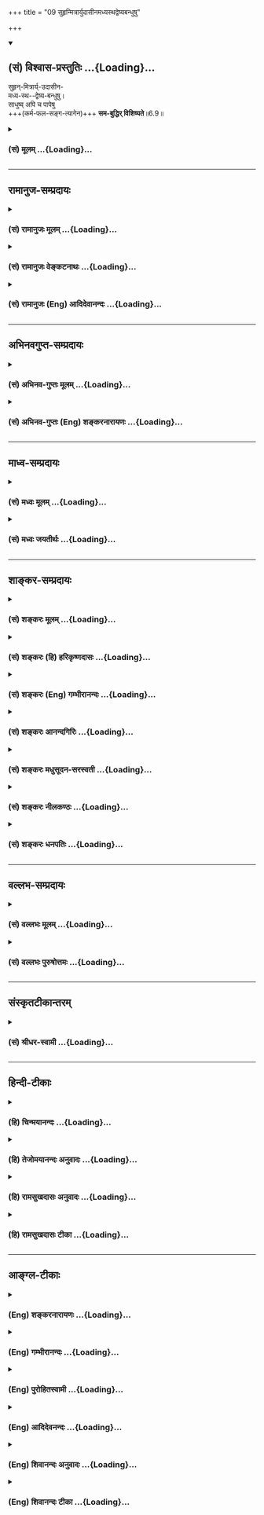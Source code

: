 +++
title = "09 सुहृन्मित्रार्युदासीनमध्यस्थद्वेष्यबन्धुषु"

+++
<div class="js_include" newlevelforh1="2" title="(सं) विश्वास-प्रस्तुतिः" unfilled url="/purANam_vaiShNavam/mahAbhAratam/06-bhIShma-parva/03-bhagavad-gItA-parva/saMskRtam/vishvAsa-prastutiH/06_Atma-saMyama-yogaH_a/09_suhRnmitrAryudAsI.md">
<details open><summary><h2>(सं) विश्वास-प्रस्तुतिः ...{Loading}...</h2></summary>

सुहृन्-मित्रार्य्-उदासीन-  
मध्य-स्थ--द्वेष्य-बन्धुषु।  
साधुष्व् अपि च पापेषु  
+++(कर्म-फल-सङ्ग-त्यागेन)+++ **सम-बुद्धिर् विशिष्यते**॥6.9॥
</details>
</div>
<div class="js_include collapsed" newlevelforh1="3" title="(सं) मूलम्" unfilled url="/purANam_vaiShNavam/mahAbhAratam/06-bhIShma-parva/03-bhagavad-gItA-parva/saMskRtam/mUlam/06_Atma-saMyama-yogaH_a/09_suhRnmitrAryudAsI.md">
<details><summary><h3>(सं) मूलम् ...{Loading}...</h3></summary>

सुहृन्मित्रार्युदासीनमध्यस्थद्वेष्यबन्धुषु।  
साधुष्वपि च पापेषु समबुद्धिर्विशिष्यते।।6.9।।
</details>
</div>


_________________
## रामानुज-सम्प्रदायः
<div class="js_include collapsed" newlevelforh1="3" title="(सं) रामानुजः मूलम्" unfilled url="/purANam_vaiShNavam/mahAbhAratam/06-bhIShma-parva/03-bhagavad-gItA-parva/saMskRtam/rAmAnujaH/mUlam/06_Atma-saMyama-yogaH_a/09_suhRnmitrAryudAsI.md">
<details><summary><h3>(सं) रामानुजः मूलम् ...{Loading}...</h3></summary>

।।6.9।। वयोविशेषानङ्गीकारेण स्वहितैषिणः सुहृदः सवयसो हितैषिणो मित्राणि
अरयो निमित्ततः अनर्थेच्छवः उभयहेत्वभावाद् उभयरहिता उदासीनाः जन्मत एव
उभयरहिता मध्यस्थाः जन्मत एव अनिष्टेच्छवो द्वेष्याः जन्मत एव हितैषिणो
बन्धवः साधवो धर्मशीलाः पापाः पापशीलाः आत्मैकप्रयोजनतया सुहृन्मित्रादिभिः
प्रयोजनाभावाद् विरोधाभावाच्च तेषु **समबुद्धिः** योगाभ्यासार्हत्वे
**विशिष्यते।**

</details>
</div>
<div class="js_include collapsed" newlevelforh1="3" title="(सं) रामानुजः वेङ्कटनाथः" unfilled url="/purANam_vaiShNavam/mahAbhAratam/06-bhIShma-parva/03-bhagavad-gItA-parva/saMskRtam/rAmAnujaH/venkaTanAthaH/06_Atma-saMyama-yogaH_a/09_suhRnmitrAryudAsI.md">
<details><summary><h3>(सं) रामानुजः वेङ्कटनाथः ...{Loading}...</h3></summary>

  
  
।।6.9।। समलोष्टाश्मकाञ्चनः 6।8 इति अचेतनेषूक्त एवार्थश्चेतनविषयतया
प्रपञ्च्यत इत्यभिप्रायेणाह तथा चेति। यद्वा सुहृदादिषु समबुद्धित्वस्य
दुष्करतरत्वादत्रविशिष्यते इत्युक्तेश्च समदर्शित्वातिशयोऽत्र विवक्षितः
तथाच अपिचेत्यर्थः सुहृन्मित्रबन्धुशब्दानां
अरिद्वेष्यशब्दयोरुदासीनमध्यशब्दयोश्च पौनरुक्त्यमपाकर्तुं
तत्तत्पदव्याख्या। बन्धुशब्दस्तावत्पित्रादिषु प्रसिद्धः मित्रशब्दश्च
सवयस्सु अतः पारिशेष्यात्सुहृच्छब्दस्तदुभयव्यतिरिक्तविषय इत्यभिप्रायेणाह
वयोविशेषानङ्गीकारेणेति। सवयस इत्यनेन मित्राणां
क्रीडादिरूपप्रियैषित्वमप्यस्तीति सूचितम्।
बन्धुशब्दासक्तेर्द्वेष्यशब्दस्तावत्सहजशत्रुविषयः प्राप्तः ततोऽत्रापि
पारिशेष्यादरिशब्दं कृत्रिमशत्रुविषयमाह अरयो निमित्ततोऽनर्थेच्छव इति।
मध्यस्थशब्दोऽपि द्वेष्यबन्धुशब्दासक्तेर्हेतुतो हिताहितप्रवृत्तियोग्येषु
प्रयोगाभावाच्च जन्मत एवोभयरहितविषय उचितः। ततः परिशेषादौदासीन्यस्य
प्रवृत्तिप्रतिसम्बन्धिकत्वेन तत्स्मारकत्वात्कारणागमे
हिताहितप्रवृत्तियोग्यास्तदभावमात्रेण तद्रहिता उदासीना इत्यभिप्रायेणाह
उभयेति। उभयं हितैषित्वमहितैषित्वं च जन्मतः सम्बन्धिनो बन्धव
इत्येतावन्मात्रस्य दुर्योधनादिष्वतिव्याप्तेःजन्मत एव हितैषिणो बन्धव
इत्युक्तम्। एवं स्वप्रतिसम्बन्धिनः पुरुषा उक्ताः अथ साधारण्येन
श्लाघ्यत्वनिन्द्यत्वाद्याश्रयाः पुरुषाः साधुपापशब्दाभ्यामभिधीयन्त
इत्यभिप्रायेणाह साधव इति। वाक्यार्थमाह आत्मैकेति। सुहृदादिभिः
प्रयोजनाभावादितरैर्विरोधाभावाच्चेत्यर्थः। ननु युक्तं नाम सुहृदादिषु
समबुद्धित्वम् न तु साधुषु पापेषु च योगिनां समं प्रायोजनम्
सत्सङ्गमादेरसत्परित्यागादेश्च ज्ञानवृद्धिहेतुत्वेन
तेषामवस्यापेक्षितत्वात्। उच्यते नेदानीमुपजीवकदशापन्नो योगी निर्दिश्यते
किन्तु श्रुतसकलश्रोतव्यः कृतसकलकर्तव्यः साक्षात्कारात्यन्तयोग्यदशापन्नः
तथाविधस्य च तस्य साधुभिः पापैश्च प्रयोजनाभावः समः केवलं
योगोपयुक्तरहस्यस्थानादेरेवोपादेयत्वादिति भावः। योगाभ्यासार्हदशा हि
प्रागप्युक्ता इयं तु तत्र काष्ठाप्राप्तावस्थेतिविशिष्यते इत्यस्य भावः।
तदाह योगाभ्यासार्हत्वे विशिष्यते इति. अत्रविमुच्यते इति परैः (शं.)
पठितात्पाठविकल्पादयमेव पाठ उचित इति भावः।  
  

</details>
</div>
<div class="js_include collapsed" newlevelforh1="3" title="(सं) रामानुजः (Eng) आदिदेवानन्दः" unfilled url="/purANam_vaiShNavam/mahAbhAratam/06-bhIShma-parva/03-bhagavad-gItA-parva/saMskRtam/rAmAnujaH/english/AdidevAnandaH/06_Atma-saMyama-yogaH_a/09_suhRnmitrAryudAsI.md">
<details><summary><h3>(सं) रामानुजः (Eng) आदिदेवानन्दः ...{Loading}...</h3></summary>

6.9 'Well-wishers' (Suhrt) are those who wish one well, regardless of
differences in age. 'Friends' (Mitra) are well-wisheres of eal age.
'Foes' (Ari) are those who wish ill to one because of some particular
cause. 'The indifferent' (Udasina) are those devoid of both friendship
and hostility because of the absence of causes for both; 'neutrals'
(Madhyastha) are those who are by their very nature incapable of both
friendship and hostility. 'The hateful' are those who wish ill to one
even from birth. 'Relations' are those who bear goodwill from birth.
'The good' are those devoted to virtue. 'The sinful' are those given to
sin. Because of the self being the only end of Yoga, and because of
there being no gain and no opposition from well-wishers, friends, etc.,
he who could regard them all with an eal eye as selves, excels in
respect of fitness for the practice of Yoga.

</details>
</div>


_________________
## अभिनवगुप्त-सम्प्रदायः
<div class="js_include collapsed" newlevelforh1="3" title="(सं) अभिनव-गुप्तः मूलम्" unfilled url="/purANam_vaiShNavam/mahAbhAratam/06-bhIShma-parva/03-bhagavad-gItA-parva/saMskRtam/abhinava-guptaH/mUlam/06_Atma-saMyama-yogaH_a/09_suhRnmitrAryudAsI.md">
<details><summary><h3>(सं) अभिनव-गुप्तः मूलम् ...{Loading}...</h3></summary>

।।6.9।। सुहृदिति। सुहृत् यस्य हृदयम् अकारणमेव शोभनम्। मित्रत्वम्
अन्योन्यम्। अरित्वं परस्परम्। उदासीन एतदुभयरहितः +++(S N K [n]
एतद्रूपरहितः)+++ मध्यस्थः केनचिदंशेन मित्रं केनचिच्छत्रुः। द्वेषार्हो
द्वेष्टुमशक्यो +++(N द्वेष्टुं शक्यः)+++ द्वेष्यः। बन्धुः योन्यादिसंबन्धेन।
एतेषु सर्वेषु समधीः एवं साधुषु पापेषु च स च विशिष्यते क्रमात् क्रम
संसारात् तरति।

</details>
</div>
<div class="js_include collapsed" newlevelforh1="3" title="(सं) अभिनव-गुप्तः (Eng) शङ्करनारायणः" unfilled url="/purANam_vaiShNavam/mahAbhAratam/06-bhIShma-parva/03-bhagavad-gItA-parva/saMskRtam/abhinava-guptaH/english/shankaranArAyaNaH/06_Atma-saMyama-yogaH_a/09_suhRnmitrAryudAsI.md">
<details><summary><h3>(सं) अभिनव-गुप्तः (Eng) शङ्करनारायणः ...{Loading}...</h3></summary>

6.9 Suhrt etc. Friend is one whose heart remains good and auspicious
without cause (on its own accord). Companionship is \[that which is
felt\] mutually. Enmity is \[also that which is felt\] between one
another. The indifferent one : the one, who is free from both these. One
who remains in the middle : he who is partly a friend and partly an
enemy. Foe : he who deserves to be hated, \[but\] cannot be hated.
Relative : the one \[connected\] by marital bondage. Whosoever is with
his mind eal to all these as well as to the righteous and the sinful; he
excells \[all\] i.e., stage after stage he goes out of the cycle of
birth-and-death. By the worshipful-footed persons of this sort -

</details>
</div>


_________________
## माध्व-सम्प्रदायः
<div class="js_include collapsed" newlevelforh1="3" title="(सं) मध्वः मूलम्" unfilled url="/purANam_vaiShNavam/mahAbhAratam/06-bhIShma-parva/03-bhagavad-gItA-parva/saMskRtam/madhvaH/mUlam/06_Atma-saMyama-yogaH_a/09_suhRnmitrAryudAsI.md">
<details><summary><h3>(सं) मध्वः मूलम् ...{Loading}...</h3></summary>

।।6.9।। स एव च सर्वस्माद्विशिष्यते। साधुपापादिषु समबुद्धिः जीवचितः।
परमात्मनः सर्वस्य तन्निमित्तकत्वस्य च सर्वत्रैकरूप्येण चिद्रूपा एव हि
जीवाः। विशेषस्त्वन्तःकरणकृतः। सर्वेषां साधुत्वादिकं सर्वमीश्वरकृतमेव।
स्वतो न किञ्चिदपि। उक्तं चैतत्सर्वम् स्वतः सर्वेऽपि चिद्रूपाः
सर्वदोषविवर्जिताः। जीवास्तेषां तु ये दोषास्त उपाधिकृता मताः। सर्वं
चेश्वरतस्तेषां न किञ्चित्स्वत एव तु। समा एवं ह्यतः सर्वे वैषम्यं
भ्रान्तिसम्भवम्। एवं समानजीवास्तु विशेषो देवतादिषु। स्वाभाविकस्तु
नियमादत एव सनातनाः। असुरादेस्तथा दोषा नित्याः स्वाभाविका अपि। गुणदोषौ
मानवानां नित्यौ स्वाभाविकौ मतौ। गुणैकमात्ररूपास्तु देवा एव सदा मताः। इति
ब्राह्मे। न तु साधुपापादीनां पूजादिसाम्यम् तत्र दोषस्मृतेःसमानां विषमा
पूजा विषमानां समा तथा। क्रियते येन देवोऽपि स्वपदाद्भ्रश्यते पुमान्। इति
ब्राह्मे। वित्तं बन्धुर्वयः कर्म विद्या चैव तु (भवति) पञ्चमी। एतानि
मान्यस्थानानि गरीयो ह्युत्तरो (यद्यदु)त्तरम्। 2।136 इति
मानवे। गुणानुसारिणीं पूजां समां दृष्टिं च यो नरः। सर्वभूतेषु कुरुते तस्य
विष्णुः प्रसीदति। वैषम्यमुत्तमत्वं तु ददाति नरसञ्चयात्। पूजाया विषमा
दृष्टिः समा साम्यं विदुःखजम्। इति ब्रह्मवैवर्ते। सुहृदादिषु
शास्त्रोक्तपूजादिकृतिः। अन्यूनानधिका या साऽपि समता। तदप्याहुः यथा
सुहृत्सु कर्तव्यं पितृशत्रुसुतेषु च। तथा करोति पूजादि समबुद्धिः स
उच्यते। इति गारुडे। प्रत्युपकारनिरपेक्षयोपकारकृत्सुहृत्। क्लेशस्थानं
निरूप्य यो रक्षां करोति स मित्रम्। अरिर्वधादिकर्ता। कर्तव्ये उपकारे
अपकारे च य उदास्ते स उदासीनः। कर्तव्यमुभयमपि यः करोति स मध्यमः।
अवासितकृद्वेष्यः। आह चतत् द्वेष्योऽवासितकृत्कार्यमात्रकारी तु मध्यमः।
प्रियकृत्प्रियो निरूप्यापि क्लेशं यः परिरक्षति। स मित्रमुपकारं तु
अनपेक्ष्योपकारकृत्। यस्ततः स सुहृत्प्रोक्तः शत्रुश्चापि वधादिकृत्। इति।

</details>
</div>
<div class="js_include collapsed" newlevelforh1="3" title="(सं) मध्वः जयतीर्थः" unfilled url="/purANam_vaiShNavam/mahAbhAratam/06-bhIShma-parva/03-bhagavad-gItA-parva/saMskRtam/madhvaH/jayatIrthaH/06_Atma-saMyama-yogaH_a/09_suhRnmitrAryudAsI.md">
<details><summary><h3>(सं) मध्वः जयतीर्थः ...{Loading}...</h3></summary>

।।6.9।। मध्ये लक्ष्यस्योक्तत्वात्सुहृत् इत्यादिकं न योगारूढलक्षणमिति
प्रतीतिनिरासायाह **स एवे**ति। साधुपापादिषु समबुद्धिश्च स योगारूढ एवेति न
किन्तु सर्वस्मादयोगिवर्गाद्विशिष्यत इत्येतद्वक्तुं पृथगन्वय इति भावः।
साधुत्वं धर्मित्वम् पापत्वं पापवत्त्वं च नियतं न तु
सुहृत्त्वादिवदव्यवस्थितमित्यतः सुहृदादिष्वित्यनुक्त्वासाधुपापादिषु
इत्युक्तम्। समबुद्धित्वं नाम पूजादिसाम्यमित्यन्यथाप्रतीतिनिरासायाह
**जीवचित** इति। एष चेतनया युक्तो जीव इत्यभिधीयते इति चेतनाचेतनपिण्डे
जीवशब्दप्रयोगात् चित इत्युक्तम्। सुहृदादिचैतन्यस्य तथा सर्वत्र
सुहृदादिषु स्थितस्य परमात्मनः एवं सर्वत्र सुहृदादिषु स्थितस्य
सुदृत्त्वादेः परमात्मनिमित्तकत्वस्य चैकरूप्येण कारणेन तद्दर्शी
समबुद्धिरित्यर्थः। तत्राद्यं प्रकारं विवृणोति **चिद्रूपा एवे**ति।
मनुष्येषु यदेक एकं प्रति सुहृदित्यादि तत् न जीवस्वभावान्तर्गतं किन्तु
चिद्रूपत्वादिकमेवेत्यर्थः। तर्हि सुहृत्त्वादिधर्मः किमात्मकः इत्यत आह
**विशेषस्त्वि**ति। अन्तःकरणोपादानको बाह्यधर्मः। एतदुक्तं भवति
मुक्ताववशिष्यमाणं यज्जीवरूपं तत्त्रिविधा जीवसङ्घाः
इत्यादिप्रमाणाद्विषममेव किन्तु देहेन्द्रियान्तःकरणधर्मैर्यद्वैषम्यं
तत्तत्स्वरूप एवारोप्य विषमबुद्धित्वं योगारूढस्य नास्तीति द्वितीयः
प्रकारः स्फुटः। तृतीयं विवृणोति **सर्वेषामि**ति। स्वतः
स्वातन्त्र्येण। अत्र प्रमाणमाह **उक्तं चे**ति। स्वतः स्वरूपेण।
दोषैररित्वादिभिः। एवं सुहृत्त्वादिगुणैरित्यपि ग्राह्यम्। आगन्तुकधर्मा न
स्वरूपान्तर्गता इत्यर्थः। किं तर्हि इत्यत आह **तेषां त्वि**ति। दोषा
गुणाश्च। उपाधिरन्तःकरणादिः। सर्वं सुहृत्वादिकम्। अतएव प्रकारद्वयेन
यदनात्मधर्मानात्मस्वन्तर्भाव्य वैषम्यम् यच्च क्वचित्
परमेश्वरानधीनरूपत्वं तद्भ्रान्तिप्रतीतम्। योगे प्रवर्तमानं प्रति
यत्सुहृत्त्वादिकं तत् मनुष्येष्वेव स्वरूपवैषम्यकारणं न भवति। न तु
देवादिष्वित्युक्तस्यापवादमाह **एवमि**ति। तुशब्दोऽवधारणे। अवधारणार्थं
विवृणोति **विशेष** इति। विशेषो योगिनं प्रति सुहृत्त्वादिः। तदेव
प्रपञ्चयति **असुरादेरि**ति। तथाशब्दो वक्ष्यमाणसमुच्चये। दोषा योगिनं
प्रति अरित्वाद्याः। तथा चोक्तम्विद्ध्येनमिह वैरिणम् 3।37 इति। गुणदोषौ
सुहृत्त्वारित्वादी अनागन्तुकौ। गुणैः सुहृत्त्वादिभिरेकमात्रं
गुणैकमात्रम्। तथा च श्रुतिः यथा ह वै बहवः पशवः बृ.उ.1।4।10
इत्यादिका। सुहृत् इत्यादिश्लोकस्य प्रतीत एवार्थः किं न स्यात्। इत्यत आह
**न त्वि**ति। सर्वशब्दपर्यायस्य समशब्दस्यैव सर्वनामसंज्ञा न
साधारणार्थस्य समे देशे यजति इति। तथा न केवलं समपूजायां दोषः किन्तु
विषमपूजाविधानं चास्तीत्याह **वित्तमि**ति। बन्धुरिति बन्धुत्वम्। मान्यानि
च तानि स्थानानि च। वित्तादिशब्दैः तद्वन्त उपलक्ष्यन्ते।
दृष्टिरेवोक्तप्रकारत्रयेण समा कार्या पूजा तु विषमैवेत्यत्र
प्रमाणान्तरमाह **गुणे**ति। या विषमा पूजा सा वैषम्यम्। तस्यैव
व्याख्यानमुत्तमत्वम्। साम्यं ददाति विदुःखत्वनिमित्तम्। समबुद्धित्वं
प्रकारान्तरेण व्याचष्टे **सुहृदादिष्वि**ति। एतन्न योगारूढविषयमिति तत्रैव
नोक्तम्। न हि योगारूढो लौकिकेष्वरिष्वपकारं करोति यः।
सुहृन्मित्रशब्दयोररिद्वेष्यशब्दयोरुदासीनमध्यस्थशब्दयोश्चार्थभेदो न
प्रतीयते अत आह **प्रत्युपकारे**ति। निरपेक्षयाऽनपेक्षया अवासितमप्रियं तत
उपक्रियमाणात्।

</details>
</div>


_________________
## शाङ्कर-सम्प्रदायः
<div class="js_include collapsed" newlevelforh1="3" title="(सं) शङ्करः मूलम्" unfilled url="/purANam_vaiShNavam/mahAbhAratam/06-bhIShma-parva/03-bhagavad-gItA-parva/saMskRtam/shankaraH/mUlam/06_Atma-saMyama-yogaH_a/09_suhRnmitrAryudAsI.md">
<details><summary><h3>(सं) शङ्करः मूलम् ...{Loading}...</h3></summary>

।।6.9।। सुहृत् इत्यादिश्लोकार्धम् एकं पदम्। **सुहृत्** इति
प्रत्युपकारमनपेक्ष्य उपकर्ता **मित्रं** स्नेहवान् **अरिः** शत्रुः
**उदासीनः** न कस्यचित् पक्षं भजते **मध्यस्थः** यो विरुद्धयोः उभयोः
हितैषी **द्वेष्यः** आत्मनः अप्रियः **बन्धुः** संबन्धी इत्येतेषु
**साधुषु** शास्त्रानुवर्तिषु **अपि च पापेषु** प्रतिषिद्धकारिषु सर्वेषु
एतेषु **समबुद्धिः** कः किंकर्मा इत्यव्यापृतबुद्धिरित्यर्थः।
**विशिष्यतेविमुच्यते इति वा पाठान्तरम्। योगारूढानां सर्वेषाम् अयम् उत्तम
इत्यर्थः।। अत एवमुत्तमफलप्राप्तये**

</details>
</div>
<div class="js_include collapsed" newlevelforh1="3" title="(सं) शङ्करः (हि) हरिकृष्णदासः" unfilled url="/purANam_vaiShNavam/mahAbhAratam/06-bhIShma-parva/03-bhagavad-gItA-parva/saMskRtam/shankaraH/hindI/harikRShNadAsaH/06_Atma-saMyama-yogaH_a/09_suhRnmitrAryudAsI.md">
<details><summary><h3>(सं) शङ्करः (हि) हरिकृष्णदासः ...{Loading}...</h3></summary>

।।6.9।। तथा सुहृत् शब्दसे लेकर आधा श्लोक एक पद है। सुहृत् प्रत्युपकार न
चाहकर उपकार करनेवाला मित्र प्रेमी अरि शत्रु उदासीन पक्षपातरहित मध्यस्थ
जो परस्पर विरोध करनेवाले दोनोंका हितैषी हो द्वेष्य अपना अप्रिय और बन्धु
अपना कुटुम्बी इन सबमें तथा शास्त्रानुसार चलनेवाले श्रेष्ठ पुरुषोंमें और
निषिद्ध कर्म करनेवाले पापियोंमें भी जो समबुद्धिवाला है इन सबमें कौन कैसा
क्या कर रहा है ऐसे विचारमें जिसकी बुद्धि नहीं लगती है वह श्रेष्ठ है।
अर्थात् ऐसा योगी सब योगारूढ़ पुरुषोंमें उत्तम है। यहाँ विशिष्यते के
स्थानमें विमुच्यते ( मुक्त हो जाता है ) ऐसा पाठान्तर भी है।

</details>
</div>
<div class="js_include collapsed" newlevelforh1="3" title="(सं) शङ्करः (Eng) गम्भीरानन्दः" unfilled url="/purANam_vaiShNavam/mahAbhAratam/06-bhIShma-parva/03-bhagavad-gItA-parva/saMskRtam/shankaraH/english/gambhIrAnandaH/06_Atma-saMyama-yogaH_a/09_suhRnmitrAryudAsI.md">
<details><summary><h3>(सं) शङ्करः (Eng) गम्भीरानन्दः ...{Loading}...</h3></summary>

6.9 The first line of the verse beginning with 'benefactor,' etc. is a
single compound word. Visisyate, he excels, i.e. he is the best among
all those who are established in Yoga-(a different reading is vimucyate,
he becomes free); sama-buddhih, who has sameness of view, i.e. whose
mind is not engaged with the estion of who one is and what he does; with
regard to a suhrd, benefactor-one who does some good without
consideration of return; mitram, a friend, one who is affectionate;
arih, a foe; udasinah, a neutral, who sides with nobody; madhyasthah, an
arbiter, who is a well-wisher of two conflicting parties; dvesyah, the
hateful, who is repulsive to oneself; bandhuh, a relative;- to all these
as also sadhusu, with regard to good people, who follow the scriptures;
api ca, and even; papesu, sinners, who perform prohibited actions-with
regard to all of them. Therefore, to acire this excellent result-

</details>
</div>
<div class="js_include collapsed" newlevelforh1="3" title="(सं) शङ्करः आनन्दगिरिः" unfilled url="/purANam_vaiShNavam/mahAbhAratam/06-bhIShma-parva/03-bhagavad-gItA-parva/saMskRtam/shankaraH/AnandagiriH/06_Atma-saMyama-yogaH_a/09_suhRnmitrAryudAsI.md">
<details><summary><h3>(सं) शङ्करः आनन्दगिरिः ...{Loading}...</h3></summary>

।।6.9।। योगारूढस्य प्रशस्तत्वमभ्युपेत्य योगस्याङ्गान्तरं दर्शयति
**किञ्चेति।** परच्छेदः पदार्थोक्तिरिति व्याख्यानाङ्गं संपादयति
**सुहृदितीति।** अरिर्नाम परोक्षमपकारकः प्रत्यक्षमप्रियो द्वेष्य इति
विभागः। समबुद्धिरिति व्याचष्टे **कः किमिति।** प्रथमो हि प्रश्नो
जातिगोत्रादिविषयो द्वितीयो व्यापारविषयः। उक्तप्रकारेणाव्यापृतबुद्धित्वे
सर्वोत्कर्षो वा सर्वपायविमोक्षो वा सिध्यतीत्याह **विशिष्यत इति।**
पाठद्वयेऽपि सिद्धमर्थं संगृह्य कथयति **योगारूढानामिति।**

</details>
</div>
<div class="js_include collapsed" newlevelforh1="3" title="(सं) शङ्करः मधुसूदन-सरस्वती" unfilled url="/purANam_vaiShNavam/mahAbhAratam/06-bhIShma-parva/03-bhagavad-gItA-parva/saMskRtam/shankaraH/madhusUdana-sarasvatI/06_Atma-saMyama-yogaH_a/09_suhRnmitrAryudAsI.md">
<details><summary><h3>(सं) शङ्करः मधुसूदन-सरस्वती ...{Loading}...</h3></summary>

।।6.9।। सुहृन्मित्रादिषु समबुद्धिस्तु सर्वयोगिश्रेष्ठ इत्याह
सुहृत्प्रत्युपकारमनपेक्ष्य पूर्वस्नेहं संबन्धं च विनैवोपकर्ता। मित्रं
स्नेहेनोपकारकः। अरिः स्वकृतापकारमनपेक्ष्य स्वभावक्रौर्येणापकर्ता।
उदासीनो विवदमानयोरुभयोरप्युपेक्षकः। मध्यस्थो विवदमानयोरुभयोरपि हितैषी।
द्वेष्यः स्वकृतापकारमपेक्ष्यापकर्ता। बन्धुः संबन्धेनोपकर्ता। एतेषु
साधुषु शास्त्रविहितकारिषु पापेषु शास्त्रप्रतिषिद्धकारिष्वपि।
चकारादन्येषु च सर्वेषु समबुद्धिः कः कीदृक्कर्मेत्यव्यापृतबुद्धिः सर्वत्र
रागद्वेषशून्यो विशिष्यते सर्वत उत्कृष्टो भवति। विमुच्यते इति वा पाठः।

</details>
</div>
<div class="js_include collapsed" newlevelforh1="3" title="(सं) शङ्करः नीलकण्ठः" unfilled url="/purANam_vaiShNavam/mahAbhAratam/06-bhIShma-parva/03-bhagavad-gItA-parva/saMskRtam/shankaraH/nIlakaNThaH/06_Atma-saMyama-yogaH_a/09_suhRnmitrAryudAsI.md">
<details><summary><h3>(सं) शङ्करः नीलकण्ठः ...{Loading}...</h3></summary>

।।6.9।। समत्वमेव स्तौति **सुहृदिति।** सुहृत् प्रत्युपकारमनपेक्ष्योपकर्ता
मित्रं स्नेहवान् अरिः शत्रुः उदासीन उभयत्र पक्षपातशून्यः मध्यस्थः
उभयहितैषी द्वेष्य आत्मनोऽप्रियः बन्धुः संबन्धी तेषु साधुषु पुण्यकृत्सु
पापेषु पापाचारेषु कस्य किं कर्मेत्यनालोचयन् तेषु सर्वेषु यः समबुद्धिः स
विशिष्यते।

</details>
</div>
<div class="js_include collapsed" newlevelforh1="3" title="(सं) शङ्करः धनपतिः" unfilled url="/purANam_vaiShNavam/mahAbhAratam/06-bhIShma-parva/03-bhagavad-gItA-parva/saMskRtam/shankaraH/dhanapatiH/06_Atma-saMyama-yogaH_a/09_suhRnmitrAryudAsI.md">
<details><summary><h3>(सं) शङ्करः धनपतिः ...{Loading}...</h3></summary>

।।6.9।। न केवलं समलोष्टाश्मकाञ्चन एव अपितु सुहृदादिष्वपि समबुद्धिरित्याह
**सुहृदिति।** सुहृत्प्रत्युपकारमनपेक्ष्योपकर्ता मित्रं स्नेहादिमपेक्ष्य
तत्कर्ता अरिः शत्रुः खङ्गहस्तो मारणायोद्यतः उदासीनः पक्षपातशून्यः
मध्यस्थो विरोधं कुर्वतोर्द्वयोरपि हितैषी द्वेष्योऽपकर्तृत्वाद्वेषविषयः
बन्धुर्भ्रात्रादिः संबन्धीत्येतेषु साधुषु शास्त्रानुवर्तिष्वपिच पापेषु
प्रतिषिद्धकारिषु सर्वेष्वेतेषु समबुद्धिः। कः सुहृदादिः
किमुपकारादिकर्मकर्तेत्यव्यापृतबुद्धिरित्यर्थः। विशिष्यते सर्वतः श्रेष्ठो
भवतीत्यर्थः। विमुच्यते इति वा पाठः।

</details>
</div>


_________________
## वल्लभ-सम्प्रदायः
<div class="js_include collapsed" newlevelforh1="3" title="(सं) वल्लभः मूलम्" unfilled url="/purANam_vaiShNavam/mahAbhAratam/06-bhIShma-parva/03-bhagavad-gItA-parva/saMskRtam/vallabhaH/mUlam/06_Atma-saMyama-yogaH_a/09_suhRnmitrAryudAsI.md">
<details><summary><h3>(सं) वल्लभः मूलम् ...{Loading}...</h3></summary>

।।6.8 6.9।। योगारूढस्य स्वरूपं श्रैष्ठ्यं चोपपादयति द्वाभ्यां
ज्ञानविज्ञानेति। ज्ञानमौपदेशिकं विज्ञानमपरोक्षानुभवः ताभ्यां तृप्त आत्मा
यस्य कूटे स्थितोऽपि युक्त इत्युच्यते स योगी सुहृदादिषु तद्विपरीतेषु च
समबुद्धिरधिकतरो भवतीति विशिष्यते।

</details>
</div>
<div class="js_include collapsed" newlevelforh1="3" title="(सं) वल्लभः पुरुषोत्तमः" unfilled url="/purANam_vaiShNavam/mahAbhAratam/06-bhIShma-parva/03-bhagavad-gItA-parva/saMskRtam/vallabhaH/puruShottamaH/06_Atma-saMyama-yogaH_a/09_suhRnmitrAryudAsI.md">
<details><summary><h3>(सं) वल्लभः पुरुषोत्तमः ...{Loading}...</h3></summary>

  
  
।।6.9।। किञ्च एतत्ति्रतय एव न समः किन्तु सर्वत्रैव समबुद्धिरुत्तम इत्याह
सुहृदिति। सुहृत् सर्वहितोपदेशकृत्। मित्रं स्नेहपरवशः अरिः स्वस्मिन्
शत्रुबुद्धिमान् उदासीनो निरपेक्षः मध्यस्थो विवदमानयोः सदसद्वाक्यविचारकः
द्वेष्यः सद्भावहीनः बन्धुः सम्बन्धी एतेषु साधुषु सदाचारेषु। अपि च किं
पुनः पापेषु धर्मविरोधिषु समबुद्धिः भगवद्विप्रयोगेन भगवदात्मबुद्धिस्तेषु
वा तद्विप्रयोगेन तथाभावदर्शी विशिष्यते योगयुक्तेपूत्तम इत्यर्थः। अत्रायं
भावः भगवद्विप्रयोगे तत्सौहार्दस्मरणेनायं सर्वेषु सौहार्दधर्मवान् तथैव च
मित्रधर्मवान् तद्रहितेषु अरिबुद्धिमान् तत्तद्दुःखेन
सर्वत्रौदासीन्यधर्मवान् विप्रयोगावस्थायां तदनुकरणेन मध्यस्थधर्मवान् तथैव
तत्क्लेशेन द्वेषधर्मवान् तत्सम्बन्धस्मरणेन बन्धुधर्मवान् तदर्थं
सदाचारवान् तत्तापातिशयेन पापरूपवान् जडत्वधर्मेण एवं यः समबुद्धिः स
विशिष्ट इत्यर्थः।  
  

</details>
</div>


_________________
## संस्कृतटीकान्तरम्
<div class="js_include collapsed" newlevelforh1="3" title="(सं) श्रीधर-स्वामी" unfilled url="/purANam_vaiShNavam/mahAbhAratam/06-bhIShma-parva/03-bhagavad-gItA-parva/saMskRtam/shrIdhara-svAmI/06_Atma-saMyama-yogaH_a/09_suhRnmitrAryudAsI.md">
<details><summary><h3>(सं) श्रीधर-स्वामी ...{Loading}...</h3></summary>

।।6.9।। सुहृन्मित्रादिषु समबुद्धियुक्तस्ततोऽपि श्रेष्ठ इत्याह
**सुहृदिति।** सुहृत् स्वभावेनैव हिताशंसी मित्रं स्नेहवशेनोपकारकः
अरिर्घातुकः उदासीनो विवदमानयोरुभयोरप्युपेक्षकः मध्यस्थो विवदमानयोरपि
हिताशंसी द्वेष्यो द्वेषविषयः बन्धुः संबन्धी साधवः सदाचारः पापा दुराचाराः
एतेषु समा रागद्वेषादिशून्या बुद्धिर्यस्य स तु विशिष्टः।

</details>
</div>


_________________
## हिन्दी-टीकाः
<div class="js_include collapsed" newlevelforh1="3" title="(हि) चिन्मयानन्दः" unfilled url="/purANam_vaiShNavam/mahAbhAratam/06-bhIShma-parva/03-bhagavad-gItA-parva/hindI/chinmayAnandaH/06_Atma-saMyama-yogaH_a/09_suhRnmitrAryudAsI.md">
<details><summary><h3>(हि) चिन्मयानन्दः ...{Loading}...</h3></summary>

।।6.9।। पूर्व श्लोक में ज्ञानी पुरुष की जड़ वस्तुओं की ओर अवलोकन करने की
दृष्टि का वर्णन किया गया है। परन्तु जगत् केवल जड़ वस्तुओं से ही नहीं बना
है। उसमें चेतन प्राणी भी हैं। मानव मात्र के साथ ज्ञानी पुरुष किस भाव से
रहेगा क्या उन्हें मिथ्या कहकर उनके अस्तित्व का निषेध कर देगा क्या जगत्
के अधिष्ठान स्वरूप परमात्मा में स्थित होकर वह लोगों की सेवा के प्रति
उदासीन रहेगा इन प्रश्नों का उत्तर इस श्लोक में दिया गया है। भगवान्
श्रीकृष्ण कहते हैं कि ऐसा ज्ञानी पुरुष सभी मनुष्यों के साथ समान प्रेम
भाव से रहता है चाहे वे सुहृद् हों या मित्र शत्रु उदासीन मध्यस्थ बन्धु
साधु हों या पापी। अपनी विशाल सहृदयता में वह सबका आलिंगन करता है। प्रेम
और आदरभाव से सबके साथ रहता है। उसकी दृष्टि में वे सभी समान महत्त्वपूर्ण
हैं। उसका प्रेम साधु और पापी उत्कृष्ट और निकृष्ट में भेद नहीं करता। वह
जानता है कि आत्मस्वरूप के अज्ञान से ही पुरुष पापकर्म में प्रवृत्त होता
है और अपने ही कर्मों से दुख उठाता है। स्वामी रामतीर्थ इसे बड़ी सुन्दरता
से व्यक्त करते हुये कहते हैं कि हम अपने पापों से दण्डित होते हैं न कि
पापों के लिए। आत्मस्वरूप के अपरोक्ष अनुभव से वह यह पहचान लेता है कि एक ही
आत्मा सर्वत्र व्याप्त है। अनेकता में एकता को वह जानता है औऱ विश्व के
सामञ्जस्य को पहचानता है। सर्वत्र व्याप्त आत्मस्वरूप का अनुभव कर लेने पर
वह किसके साथ प्रेम करेगा और किससे घृणा मनुष्य के शरीर के किसी भी अंग में
पीड़ा होने पर सबकी ओर देखने का उसका भाव एक ही होता है क्योंकि सम्पूर्ण
शरीर में ही वह स्वयं व्याप्त है। इस उत्तम फल को प्राप्त करने के लिए
मनुष्य को क्या करना चाहिये उत्तर है

</details>
</div>
<div class="js_include collapsed" newlevelforh1="3" title="(हि) तेजोमयानन्दः अनुवादः" unfilled url="/purANam_vaiShNavam/mahAbhAratam/06-bhIShma-parva/03-bhagavad-gItA-parva/hindI/tejomayAnandaH/anuvAdaH/06_Atma-saMyama-yogaH_a/09_suhRnmitrAryudAsI.md">
<details><summary><h3>(हि) तेजोमयानन्दः अनुवादः ...{Loading}...</h3></summary>

।।6.9।। जो पुरुष सुहृद्, मित्र, शत्रु, उदासीन, मध्यस्थ, द्वेषी और
बान्धवों में तथा धर्मात्माओं में और पापियों में भी समान भाव वाला है, वह
श्रेष्ठ है।।

</details>
</div>
<div class="js_include collapsed" newlevelforh1="3" title="(हि) रामसुखदासः अनुवादः" unfilled url="/purANam_vaiShNavam/mahAbhAratam/06-bhIShma-parva/03-bhagavad-gItA-parva/hindI/rAmasukhadAsaH/anuvAdaH/06_Atma-saMyama-yogaH_a/09_suhRnmitrAryudAsI.md">
<details><summary><h3>(हि) रामसुखदासः अनुवादः ...{Loading}...</h3></summary>

।।6.9।। सुहृद्, मित्र, वैरी, उदासीन, मध्यस्थ, द्वेष्य और सम्बन्धियोंमें
तथा साधु-आचरण करनेवालोंमें और पाप-आचरण करनेवालोंमें भी समबुद्धिवाला
मनुष्य श्रेष्ठ है।

</details>
</div>
<div class="js_include collapsed" newlevelforh1="3" title="(हि) रामसुखदासः टीका" unfilled url="/purANam_vaiShNavam/mahAbhAratam/06-bhIShma-parva/03-bhagavad-gItA-parva/hindI/rAmasukhadAsaH/TIkA/06_Atma-saMyama-yogaH_a/09_suhRnmitrAryudAsI.md">
<details><summary><h3>(हि) रामसुखदासः टीका ...{Loading}...</h3></summary>

।।6.9।।***व्याख्या--***\[आठवें श्लोकमें पदार्थोंमें समता बतायी, अब इस
श्लोकमें व्यक्तियोंमें समता बताते हैं। व्यक्तियोंमें समता बतानेका
तात्पर्य है कि वस्तु तो अपनी तरफसे कोई क्रिया नहीं करती; अतः उसमें
समबुद्धि होना सुगम है, परन्तु व्यक्ति तो अपने लिये और दूसरोंके लिये भी
क्रिया करता है; अतः उसमें समबुद्धि होना कठिन है। इसलिये व्यक्तियोंके
आचरणोंको देखकर भी जिसकी बुद्धिमें, विचारमें कोई विषमता या पक्षपात नहीं
होता, ऐसा समबुद्धिवाला पुरुष श्रेष्ठ है। \]

</details>
</div>


_________________
## आङ्ग्ल-टीकाः
<div class="js_include collapsed" newlevelforh1="3" title="(Eng) शङ्करनारायणः" unfilled url="/purANam_vaiShNavam/mahAbhAratam/06-bhIShma-parva/03-bhagavad-gItA-parva/english/shankaranArAyaNaH/06_Atma-saMyama-yogaH_a/09_suhRnmitrAryudAsI.md">
<details><summary><h3>(Eng) शङ्करनारायणः ...{Loading}...</h3></summary>

6.9. He whose mind is eal in the case of the friend, companion, enemy,
the indifferent one, the one who remains in the middle, the foe, the
relative, the righteous and also the sinful-he excells \[all\].

</details>
</div>
<div class="js_include collapsed" newlevelforh1="3" title="(Eng) गम्भीरानन्दः" unfilled url="/purANam_vaiShNavam/mahAbhAratam/06-bhIShma-parva/03-bhagavad-gItA-parva/english/gambhIrAnandaH/06_Atma-saMyama-yogaH_a/09_suhRnmitrAryudAsI.md">
<details><summary><h3>(Eng) गम्भीरानन्दः ...{Loading}...</h3></summary>

6.9 He excels who has sameness of view with regard to a benefactor, a
friend, a foe \[Ari (foe) is one who does harm behind one's back.\], a
neutral, an arbiter, the hateful, \[Dvesyah is one who openly hateful.\]
a relative, good people and even sinners.

</details>
</div>
<div class="js_include collapsed" newlevelforh1="3" title="(Eng) पुरोहितस्वामी" unfilled url="/purANam_vaiShNavam/mahAbhAratam/06-bhIShma-parva/03-bhagavad-gItA-parva/english/purohitasvAmI/06_Atma-saMyama-yogaH_a/09_suhRnmitrAryudAsI.md">
<details><summary><h3>(Eng) पुरोहितस्वामी ...{Loading}...</h3></summary>

6.9 He looks impartially on all - lover, friend or foe; indifferent or
hostile; alien or relative; virtuous or sinful.

</details>
</div>
<div class="js_include collapsed" newlevelforh1="3" title="(Eng) आदिदेवनन्दः" unfilled url="/purANam_vaiShNavam/mahAbhAratam/06-bhIShma-parva/03-bhagavad-gItA-parva/english/AdidevanandaH/06_Atma-saMyama-yogaH_a/09_suhRnmitrAryudAsI.md">
<details><summary><h3>(Eng) आदिदेवनन्दः ...{Loading}...</h3></summary>

6.9 He who regards with an eal eye well-wishers, friends, foes, the
indifferent, neutrals, the hateful, the relations, and even the good and
the sinful - he excels.

</details>
</div>
<div class="js_include collapsed" newlevelforh1="3" title="(Eng) शिवानन्दः अनुवादः" unfilled url="/purANam_vaiShNavam/mahAbhAratam/06-bhIShma-parva/03-bhagavad-gItA-parva/english/shivAnandaH/anuvAdaH/06_Atma-saMyama-yogaH_a/09_suhRnmitrAryudAsI.md">
<details><summary><h3>(Eng) शिवानन्दः अनुवादः ...{Loading}...</h3></summary>

6.9 He who is of the same mind to the good-hearted, friends, enemies,
the indifferent, the neutral, the hateful, the relatives, the righteous
and the unrighteous, excels.

</details>
</div>
<div class="js_include collapsed" newlevelforh1="3" title="(Eng) शिवानन्दः टीका" unfilled url="/purANam_vaiShNavam/mahAbhAratam/06-bhIShma-parva/03-bhagavad-gItA-parva/english/shivAnandaH/TIkA/06_Atma-saMyama-yogaH_a/09_suhRnmitrAryudAsI.md">
<details><summary><h3>(Eng) शिवानन्दः टीका ...{Loading}...</h3></summary>

6.9 सुह्यन्मित्रार्युदासीनमध्यस्थद्वेष्यबन्धुषु in the goodhearted; in
friends; in enemies; in the indifferent; in neutrals; in haters and in
relatives; साधुषु in the righteous; अपि also; च and; पापेषु in the
unrighteous;,समबुद्धिः one who has eal mind; विशिष्यते excels.Commentary
He excels He is the best among the Yogarudhas.Samabudhhi is eanimity or
evenness of mind. A Yogi of Samabuddhi has eal vision. He is ite
impartial. He is the same to all. He makes no difference with reference
to caste; creed or colour. He loves all as his own self; as rooted in
the Self.A goodhearted man does good to others without expecting any
servie from them in return.Udasina is one who is ite indifferent.A
neutral is one who does not join any of the two contending parties. He
stands as a silent spectator or witness.The righteous are those who do
righteous actions and follow the injunctions of the scriptures.The
unrighteous are those who do wrong and forbidden actions; who inure
others and who do not follow the scriptures.

</details>
</div>
